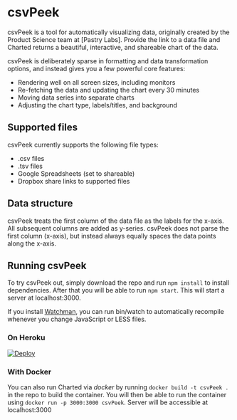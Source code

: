 # csvPeek
csvPeek is a tool for automatically visualizing data, originally created by
the Product Science team at [Pastry Labs]. Provide the
link to a data file and Charted returns a beautiful, interactive,
and shareable chart of the data.

csvPeek is deliberately sparse in formatting and data transformation options,
and instead gives you a few powerful core features:
* Rendering well on all screen sizes, including monitors
* Re-fetching the data and updating the chart every 30 minutes
* Moving data series into separate charts
* Adjusting the chart type, labels/titles, and background

## Supported files
csvPeek currently supports the following file types:
* .csv files
* .tsv files
* Google Spreadsheets (set to shareable)
* Dropbox share links to supported files

## Data structure
csvPeek treats the first column of the data file as the labels for the
x-axis. All subsequent columns are added as y-series. csvPeek does not
parse the first column (x-axis), but instead always equally spaces the
data points along the x-axis.

## Running csvPeek
To try csvPeek out, simply download the repo and run `npm install`
to install dependencies. After that you will be able to run
`npm start`. This will start a server at localhost:3000.

If you install [Watchman](https://facebook.github.io/watchman/), you can
run bin/watch to automatically recompile whenever you change JavaScript
or LESS files.

### On Heroku

[![Deploy](https://www.herokucdn.com/deploy/button.png)](https://heroku.com/deploy?template=https://github.com/praveensastry/csvPeek)

### With Docker

You can also run Charted via _docker_ by running
`docker build -t csvPeek .` in the repo to build the container. You
will then be able to run the container using
`docker run -p 3000:3000 csvPeek`. Server will be accessible at
localhost:3000


